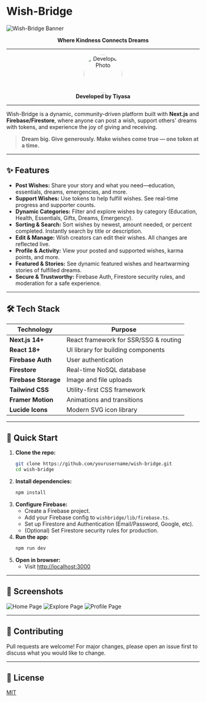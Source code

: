 # Wish-Bridge

![Wish-Bridge Banner](https://.com/placeholder/wishbridge-banner.png)

<p align="center">
  <b>Where Kindness Connects Dreams</b>
</p>

---

<p align="center">
  <img src="https://avatars.githubusercontent.com/u/183731460?v=4" width="100" height="100" style="border-radius:50%" alt="Developer Photo" />
  <br/>
  <b>Developed by Tiyasa</b>
</p>

---

Wish-Bridge is a dynamic, community-driven platform built with <b>Next.js</b> and <b>Firebase/Firestore</b>, where anyone can post a wish, support others' dreams with tokens, and experience the joy of giving and receiving.

> <b>Dream big. Give generously. Make wishes come true — one token at a time.</b>

---

## ✨ Features

- <b>Post Wishes:</b> Share your story and what you need—education, essentials, dreams, emergencies, and more.
- <b>Support Wishes:</b> Use tokens to help fulfill wishes. See real-time progress and supporter counts.
- <b>Dynamic Categories:</b> Filter and explore wishes by category (Education, Health, Essentials, Gifts, Dreams, Emergency).
- <b>Sorting & Search:</b> Sort wishes by newest, amount needed, or percent completed. Instantly search by title or description.
- <b>Edit & Manage:</b> Wish creators can edit their wishes. All changes are reflected live.
- <b>Profile & Activity:</b> View your posted and supported wishes, karma points, and more.
- <b>Featured & Stories:</b> See dynamic featured wishes and heartwarming stories of fulfilled dreams.
- <b>Secure & Trustworthy:</b> Firebase Auth, Firestore security rules, and moderation for a safe experience.

---

## 🛠️ Tech Stack

| Technology      | Purpose                                 |
| -------------- | --------------------------------------- |
| <b>Next.js 14+</b>      | React framework for SSR/SSG & routing |
| <b>React 18+</b>        | UI library for building components   |
| <b>Firebase Auth</b>    | User authentication                 |
| <b>Firestore</b>        | Real-time NoSQL database            |
| <b>Firebase Storage</b> | Image and file uploads               |
| <b>Tailwind CSS</b>     | Utility-first CSS framework         |
| <b>Framer Motion</b>    | Animations and transitions          |
| <b>Lucide Icons</b>     | Modern SVG icon library             |

---

## 🚀 Quick Start

1. <b>Clone the repo:</b>
   ```bash
   git clone https://github.com/yourusername/wish-bridge.git
   cd wish-bridge
   ```
2. <b>Install dependencies:</b>
   ```bash
   npm install
   ```
3. <b>Configure Firebase:</b>
   - Create a Firebase project.
   - Add your Firebase config to <code>wishbridge/lib/firebase.ts</code>.
   - Set up Firestore and Authentication (Email/Password, Google, etc).
   - (Optional) Set Firestore security rules for production.
4. <b>Run the app:</b>
   ```bash
   npm run dev
   ```
5. <b>Open in browser:</b>
   - Visit [http://localhost:3000](http://localhost:3000)

---

## 📸 Screenshots

![Home Page](https://user-images.githubusercontent.com/placeholder/wishbridge-home.png)
![Explore Page](https://user-images.githubusercontent.com/placeholder/wishbridge-explore.png)
![Profile Page](https://user-images.githubusercontent.com/placeholder/wishbridge-profile.png)

---

## 🤝 Contributing

Pull requests are welcome! For major changes, please open an issue first to discuss what you would like to change.

---

## 📄 License

[MIT](LICENSE)